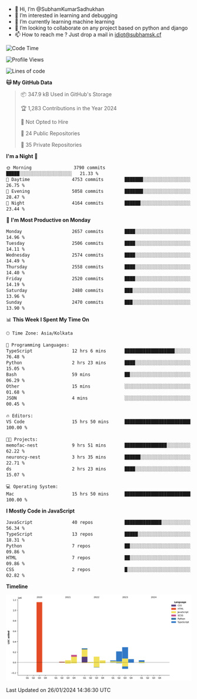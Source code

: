 - 👋 Hi, I’m @SubhamKumarSadhukhan
- 👀 I’m interested in learning and debugging
- 🌱 I’m currently learning machine learning
- 💞️ I’m looking to collaborate on any project based on python and django
- 📫 How to reach me ?
      Just drop a mail in idiot@subhamsk.cf

<!---
SubhamKumarSadhukhan/SubhamKumarSadhukhan is a ✨ special ✨ repository because its `README.md` (this file) appears on your GitHub profile.
You can click the Preview link to take a look at your changes.
--->


<!--START_SECTION:waka-->
![Code Time](http://img.shields.io/badge/Code%20Time-1%2C915%20hrs%2047%20mins-blue)

![Profile Views](http://img.shields.io/badge/Profile%20Views-0-blue)

![Lines of code](https://img.shields.io/badge/From%20Hello%20World%20I%27ve%20Written-2.4%20million%20lines%20of%20code-blue)

**🐱 My GitHub Data** 

> 📦 347.9 kB Used in GitHub's Storage 
 > 
> 🏆 1,283 Contributions in the Year 2024
 > 
> 🚫 Not Opted to Hire
 > 
> 📜 24 Public Repositories 
 > 
> 🔑 35 Private Repositories 
 > 
**I'm a Night 🦉** 

```text
🌞 Morning                3790 commits        █████░░░░░░░░░░░░░░░░░░░░   21.33 % 
🌆 Daytime                4753 commits        ███████░░░░░░░░░░░░░░░░░░   26.75 % 
🌃 Evening                5058 commits        ███████░░░░░░░░░░░░░░░░░░   28.47 % 
🌙 Night                  4164 commits        ██████░░░░░░░░░░░░░░░░░░░   23.44 % 
```
📅 **I'm Most Productive on Monday** 

```text
Monday                   2657 commits        ████░░░░░░░░░░░░░░░░░░░░░   14.96 % 
Tuesday                  2506 commits        ████░░░░░░░░░░░░░░░░░░░░░   14.11 % 
Wednesday                2574 commits        ████░░░░░░░░░░░░░░░░░░░░░   14.49 % 
Thursday                 2558 commits        ████░░░░░░░░░░░░░░░░░░░░░   14.40 % 
Friday                   2520 commits        ████░░░░░░░░░░░░░░░░░░░░░   14.19 % 
Saturday                 2480 commits        ███░░░░░░░░░░░░░░░░░░░░░░   13.96 % 
Sunday                   2470 commits        ███░░░░░░░░░░░░░░░░░░░░░░   13.90 % 
```


📊 **This Week I Spent My Time On** 

```text
🕑︎ Time Zone: Asia/Kolkata

💬 Programming Languages: 
TypeScript               12 hrs 6 mins       ███████████████████░░░░░░   76.48 % 
Python                   2 hrs 23 mins       ████░░░░░░░░░░░░░░░░░░░░░   15.05 % 
Bash                     59 mins             ██░░░░░░░░░░░░░░░░░░░░░░░   06.29 % 
Other                    15 mins             ░░░░░░░░░░░░░░░░░░░░░░░░░   01.68 % 
JSON                     4 mins              ░░░░░░░░░░░░░░░░░░░░░░░░░   00.45 % 

🔥 Editors: 
VS Code                  15 hrs 50 mins      █████████████████████████   100.00 % 

🐱‍💻 Projects: 
memofac-nest             9 hrs 51 mins       ████████████████░░░░░░░░░   62.22 % 
neuroncy-nest            3 hrs 35 mins       ██████░░░░░░░░░░░░░░░░░░░   22.71 % 
ds                       2 hrs 23 mins       ████░░░░░░░░░░░░░░░░░░░░░   15.07 % 

💻 Operating System: 
Mac                      15 hrs 50 mins      █████████████████████████   100.00 % 
```

**I Mostly Code in JavaScript** 

```text
JavaScript               40 repos            ██████████████░░░░░░░░░░░   56.34 % 
TypeScript               13 repos            █████░░░░░░░░░░░░░░░░░░░░   18.31 % 
Python                   7 repos             ██░░░░░░░░░░░░░░░░░░░░░░░   09.86 % 
HTML                     7 repos             ██░░░░░░░░░░░░░░░░░░░░░░░   09.86 % 
CSS                      2 repos             █░░░░░░░░░░░░░░░░░░░░░░░░   02.82 % 
```



**Timeline**

![Lines of Code chart](https://raw.githubusercontent.com/SubhamKumarSadhukhan/SubhamKumarSadhukhan/main/assets/bar_graph.png)


 Last Updated on 26/01/2024 14:36:30 UTC
<!--END_SECTION:waka-->
